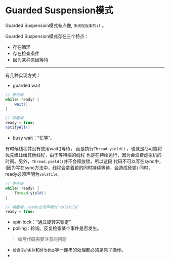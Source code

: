 # Guarded Suspension模式

Guarded Suspension模式有点像, `多线程版本的if` 。

Guarded Suspension模式存在三个特点：
- 存在循环
- 存在检查条件
- 因为某种原因等待
---
有几种实现方式：
- guarded wait
```java
// 等待端
while(!ready) {
    wait()
}

// 唤醒端
ready = true;
notifyAll()
```
- busy wait："忙等"。

有时候线程并没有使用wait()等待，
而是执行`Thread.yield()` ，也就是尽可能将优先级让给其他线程，由于等待端的线程
也是在持续运行，因为会浪费虚拟机的时间。另外，`Thread.yield()`并不会释放锁，所以这段
代码不可以写在sync中，
(因为写在sync方法中，线程会拿着锁的同时持续等待，会造成死锁)
同时， ready必须声明为`volatile`。
```java
// 等待端
while(!ready) {
    Thread.yield()
}

// 唤醒端，ready必须声明为`volatile`
ready = true;
```
- spin lock："通过旋转来锁定"
- polling : 轮询。反复检查某个事件是否发生。

> 编写代码需要注意的问题

- `检查守护条件`和`修改状态`等一连串的处理都必须是原子操作。
- 
